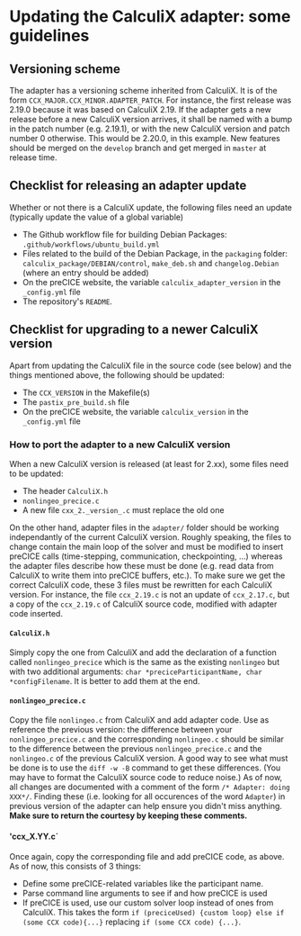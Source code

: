 # Updating the CalculiX adapter: some guidelines

## Versioning scheme

The adapter has a versioning scheme inherited from CalculiX. It is of the form `CCX_MAJOR.CCX_MINOR.ADAPTER_PATCH`. For instance, the first release was 2.19.0 because it was based on CalculiX 2.19. If the adapter gets a new release before a new CalculiX version arrives, it shall be named with a bump in the patch number (e.g. 2.19.1), or with the new CalculiX version and patch number 0 otherwise. This would be 2.20.0, in this example. New features should be merged on the `develop` branch and get merged in `master` at release time.

## Checklist for releasing an adapter update

Whether or not there is a CalculiX update, the following files need an update (typically update the value of a global variable)

- The Github workflow file for building Debian Packages: `.github/workflows/ubuntu_build.yml`
- Files related to the build of the Debian Package, in the `packaging` folder: `calculix_package/DEBIAN/control`, `make_deb.sh` and `changelog.Debian` (where an entry should be added)
- On the preCICE website, the variable `calculix_adapter_version` in the `_config.yml` file
- The repository's `README`.

## Checklist for upgrading to a newer CalculiX version

Apart from updating the CalculiX file in the source code (see below) and the things mentioned above, the following should be updated:

- The `CCX_VERSION` in the Makefile(s)
- The `pastix_pre_build.sh` file
- On the preCICE website, the variable `calculix_version` in the `_config.yml` file

### How to port the adapter to a new CalculiX version

When a new CalculiX version is released (at least for 2.xx), some files need to be updated:

- The header `CalculiX.h`
- `nonlingeo_precice.c`
- A new file `cxx_2._version_.c` must replace the old one

On the other hand, adapter files in the `adapter/` folder should be working independantly of the current CalculiX version. Roughly speaking, the files to change contain the main loop of the solver and must be modified to insert preCICE calls (time-stepping, communication, checkpointing, ...) whereas the adapter files describe how these must be done (e.g. read data from CalculiX to write them into preCICE buffers, etc.).
To make sure we get the correct CalculiX code, these 3 files must be rewritten for each CalculiX version. For instance, the file `ccx_2.19.c` is not an update of `ccx_2.17.c`, but a copy of the `ccx_2.19.c` of CalculiX source code, modified with adapter code inserted.

#### `CalculiX.h`

Simply copy the one from CalculiX and add the declaration of a function called `nonlingeo_precice` which is the same as the existing `nonlingeo` but with two additional arguments: `char *preciceParticipantName, char *configFilename`. It is better to add them at the end.

#### `nonlingeo_precice.c`

Copy the file `nonlingeo.c` from CalculiX and add adapter code. Use as reference the previous version: the difference between your `nonlingeo_precice.c` and the corresponding `nonlingeo.c` should be similar to the difference between the previous `nonlingeo_precice.c` and the `nonlingeo.c` of the previous CalculiX version. A good way to see what must be done is to use the `diff -w -B` command to get these differences. (You may have to format the CalculiX source code to reduce noise.)
As of now, all changes are documented with a comment of the form `/* Adapter: doing XXX*/`. Finding these (i.e. looking for all occurences of the word `Adapter`) in previous version of the adapter can help ensure you didn't miss anything. **Make sure to return the courtesy by keeping these comments.**

#### 'ccx_X.YY.c`

Once again, copy the corresponding file and add preCICE code, as above. As of now, this consists of 3 things:

- Define some preCICE-related variables like the participant name.
- Parse command line arguments to see if and how preCICE is used
- If preCICE is used, use our custom solver loop instead of ones from CalculiX. This takes the form `if (preciceUsed) {custom loop} else if (some CCX code){...}` replacing `if (some CCX code) {...}`.